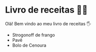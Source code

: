 # Livro de receitas :woman_cook:

Olá! Bem vindo ao meu livro de receitas :raised_hand_with_fingers_splayed:

- Strogonoff de frango
- Pavê 
- Bolo de Cenoura
